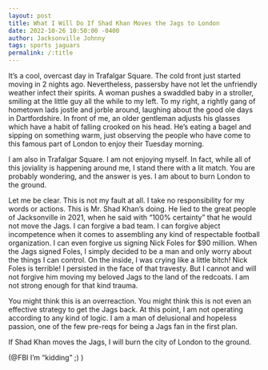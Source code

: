 ```yaml
---
layout: post
title: What I Will Do If Shad Khan Moves the Jags to London
date: 2022-10-26 10:50:00 -0400
author: Jacksonville Johnny
tags: sports jaguars
permalink: /:title
---
```

It’s a cool, overcast day in Trafalgar Square. The cold front just started moving in 2 nights ago. Nevertheless, passersby have not let the unfriendly weather infect their spirits. A woman pushes a swaddled baby in a stroller, smiling at the little guy all the while to my left. To my right, a rightly gang of hometown lads jostle and jorble around, laughing about the good ole days in Dartfordshire. In front of me, an older gentleman adjusts his glasses which have a habit of falling crooked on his head. He’s eating a bagel and sipping on something warm, just observing the people who have come to this famous part of London to enjoy their Tuesday morning. 

I am also in Trafalgar Square. I am not enjoying myself. In fact, while all of this joviality is happening around me, I stand there with a lit match. You are probably wondering, and the answer is yes. I am about to burn London to the ground. 

Let me be clear. This is not my fault at all. I take no responsibility for my words or actions. This is Mr. Shad Khan’s doing. He lied to the great people of Jacksonville in 2021, when he said with “100% certainty” that he would not move the Jags. I can forgive a bad team. I can forgive abject incompetence when it comes to assembling any kind of respectable football organization. I can even forgive us signing Nick Foles for $90 million. When the Jags signed Foles, I simply decided to be a man and only worry about the things I can control. On the inside, I was crying like a little bitch! Nick Foles is terrible! I persisted in the face of that travesty. But I cannot and will not forgive him moving my beloved Jags to the land of the redcoats. I am not strong enough for that kind trauma.

You might think this is an overreaction. You might think this is not even an effective strategy to get the Jags back. At this point, I am not operating according to any kind of logic. I am a man of delusional and hopeless passion, one of the few pre-reqs for being a Jags fan in the first plan. 

If Shad Khan moves the Jags, I will burn the city of London to the ground. 


(@FBI I’m “kidding” ;) )